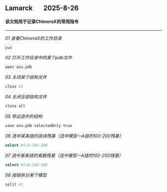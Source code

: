 ## Lamarck &nbsp; &nbsp; &nbsp; 2025-8-26
#### 该文档用于记录ChimeraX的常用指令
---

*01  查看ChimeraX的工作目录*
```bash
pwd
```

*02  打开工作目录中的某个pdb文件*
```bash
open asu.pdb
```

*03  关闭某个结构文件*
```bash
close #1
```

*04  关闭全部结构文件*
```bash
close all
```

*05  导出选中的结构*
```bash
save asu.pdb selectedOnly true
```

*06  选中某条链的连续残基（选中模型一A链的100-200残基）*
```bash
select #1/A:100-200
```

*07  选中某条链的离散残基（选中模型一A链的100-200残基）*
```bash
select #1/A:100-200
```

*08  按链拆分某个模型*
```bash
split #1
```


